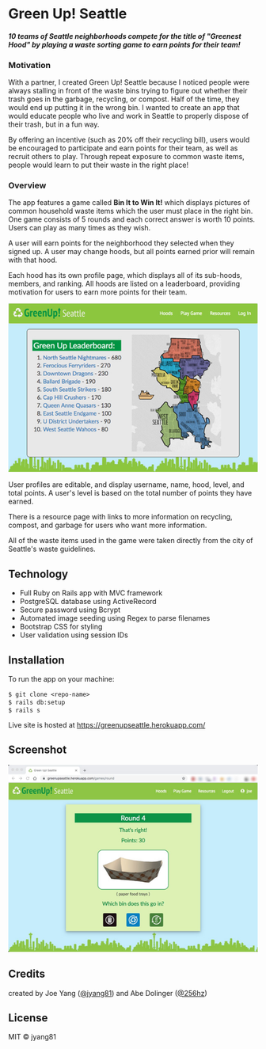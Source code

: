 # Green Up! Seattle

#### *10 teams of Seattle neighborhoods compete for the title of "Greenest Hood" by playing a waste sorting game to earn points for their team!* 

### Motivation

With a partner, I created Green Up! Seattle because I noticed people were always stalling in front of the waste bins trying to figure out whether their trash goes in the garbage, recycling, or compost. Half of the time, they would end up putting it in the wrong bin. I wanted to create an app that would educate people who live and work in Seattle to properly dispose of their trash, but in a fun way.

By offering an incentive (such as 20% off their recycling bill), users would be encouraged to participate and earn points for their team, as well as recruit others to play. Through repeat exposure to common waste items, people would learn to put their waste in the right place! 

### Overview

The app features a game called **Bin It to Win It!** which displays pictures of common household waste items which the user must place in the right bin. One game consists of 5 rounds and each correct answer is worth 10 points. Users can play as many times as they wish.

A user will earn points for the neighborhood they selected when they signed up. A user may change hoods, but all points earned prior will remain with that hood.

Each hood has its own profile page, which displays all of its sub-hoods, members, and ranking. All hoods are listed on a leaderboard, providing motivation for users to earn more points for their team.

![Leaderboard](/public/screenshot-learderboard.jpg)

User profiles are editable, and display username, name, hood, level, and total points. A user's level is based on the total number of points they have earned.

There is a resource page with links to more information on recycling, compost, and garbage for users who want more information.

All of the waste items used in the game were taken directly from the city of Seattle's waste guidelines. 

## Technology

* Full Ruby on Rails app with MVC framework
* PostgreSQL database using ActiveRecord
* Secure password using Bcrypt
* Automated image seeding using Regex to parse filenames
* Bootstrap CSS for styling
* User validation using session IDs

## Installation

To run the app on your machine:
```
$ git clone <repo-name>
$ rails db:setup
$ rails s
```

Live site is hosted at https://greenupseattle.herokuapp.com/

## Screenshot

![Game](/public/screenshot-game-w.jpg)

## Credits

created by Joe Yang ([@jyang81](https://github.com/jyang81)) and Abe Dolinger ([@256hz](https://github.com/256hz))

## License
 MIT © jyang81
